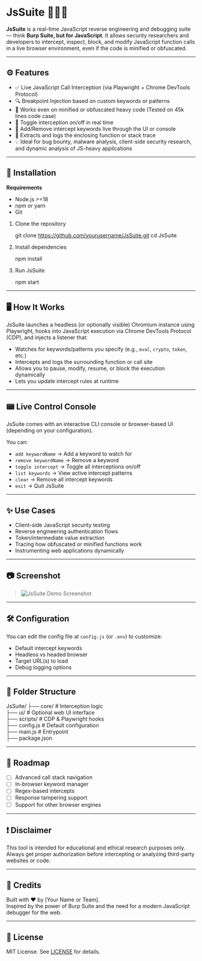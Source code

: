 # JsSuite 🕵️‍♂️📜

**JsSuite** is a real-time JavaScript reverse engineering and debugging suite — think **Burp Suite, but for JavaScript**. It allows security researchers and developers to intercept, inspect, block, and modify JavaScript function calls in a live browser environment, even if the code is minified or obfuscated.

---

## ⚙️ Features

- ✅ Live JavaScript Call Interception (via Playwright + Chrome DevTools Protocol)
- 🔍 Breakpoint Injection based on custom keywords or patterns
- 🧠 Works even on minified or obfuscated heavy code (Tested on 45k lines code case)
- 🔁 Toggle interception on/off in real time
- 🧩 Add/Remove intercept keywords live through the UI or console
- 📜 Extracts and logs the enclosing function or stack trace
- 💡 Ideal for bug bounty, malware analysis, client-side security research, and dynamic analysis of JS-heavy applications

---

## 🚀 Installation

**Requirements**
- Node.js >=18
- npm or yarn
- Git

1. Clone the repository

    git clone https://github.com/yourusername/JsSuite.git
    cd JsSuite

2. Install dependencies

    npm install

3. Run JsSuite

    npm start

---

## 🖥️ How It Works

JsSuite launches a headless (or optionally visible) Chromium instance using Playwright, hooks into JavaScript execution via Chrome DevTools Protocol (CDP), and injects a listener that:

- Watches for keywords/patterns you specify (e.g., `eval`, `crypto`, `token`, etc.)
- Intercepts and logs the surrounding function or call site
- Allows you to pause, modify, resume, or block the execution dynamically
- Lets you update intercept rules at runtime

---

## 📟 Live Control Console

JsSuite comes with an interactive CLI console or browser-based UI (depending on your configuration).

You can:

- `add keywordName` → Add a keyword to watch for
- `remove keywordName` → Remove a keyword
- `toggle intercept` → Toggle all interceptions on/off
- `list keywords` → View active intercept patterns
- `clear` → Remove all intercept keywords
- `exit` → Quit JsSuite

---

## ✨ Use Cases

- Client-side JavaScript security testing
- Reverse engineering authentication flows
- Token/intermediate value extraction
- Tracing how obfuscated or minified functions work
- Instrumenting web applications dynamically

---

## 📷 Screenshot

> ![JsSuite Demo Screenshot](./docs/demo.png)

---

## 🛠️ Configuration

You can edit the config file at `config.js` (or `.env`) to customize:

- Default intercept keywords
- Headless vs headed browser
- Target URL(s) to load
- Debug logging options

---

## 📁 Folder Structure

JsSuite/
├── core/                  # Interception logic  
├── ui/                    # Optional web UI interface  
├── scripts/               # CDP & Playwright hooks  
├── config.js              # Default configuration  
├── main.js                # Entrypoint  
├── package.json

---

## 🧩 Roadmap

- [ ] Advanced call stack navigation
- [ ] In-browser keyword manager
- [ ] Regex-based intercepts
- [ ] Response tampering support
- [ ] Support for other browser engines

---

## ❗ Disclaimer

This tool is intended for educational and ethical research purposes only. Always get proper authorization before intercepting or analyzing third-party websites or code.

---

## 🧠 Credits

Built with ❤️ by [Your Name or Team].  
Inspired by the power of Burp Suite and the need for a modern JavaScript debugger for the web.

---

## 📄 License

MIT License. See [LICENSE](./LICENSE) for details.
